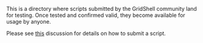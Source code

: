This is a directory where scripts submitted by the GridShell community land for testing.
Once tested and confirmed valid, they become available for usage by anyone.

Please see [this](https://github.com/invpe/GridShell/discussions/3) discussion for details on how to submit a script.
